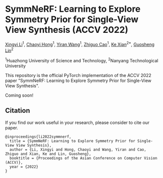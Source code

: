 # SymmNeRF: Learning to Explore Symmetry Prior for Single-View View Synthesis (ACCV 2022)
[Xingyi Li](https://scholar.google.com/citations?user=XDKQsvUAAAAJ&hl)<sup>1</sup>,
[Chaoyi Hong](https://www.semanticscholar.org/author/Chaoyi-Hong/2047434854)<sup>1</sup>,
[Yiran Wang](https://scholar.google.com/citations?user=p_RnaI8AAAAJ&hl)<sup>1</sup>,
[Zhiguo Cao](http://english.aia.hust.edu.cn/info/1085/1528.htm)<sup>1</sup>,
[Ke Xian](https://sites.google.com/site/kexian1991/)<sup>2*</sup>,
[Guosheng Lin](https://guosheng.github.io/)<sup>2</sup>

<sup>1</sup>Huazhong University of Science and Technology, <sup>2</sup>Nanyang Technological University

<!-- ### [Project](https://juewenpeng.github.io/MPIB/) | [Paper](https://github.com/JuewenPeng/MPIB/blob/main/pdf/MPIB.pdf) | [Supp](https://github.com/JuewenPeng/MPIB/blob/main/pdf/MPIB-supp.pdf) | [Poster](https://github.com/JuewenPeng/MPIB/blob/main/pdf/MPIB-poster.pdf) | [Video](https://www.youtube.com/watch?v=xeSXrmVHBsk) -->

This repository is the official PyTorch implementation of the ACCV 2022 paper "SymmNeRF: Learning to Explore Symmetry Prior for Single-View View Synthesis".

Coming soon!

## Citation
If you find our work useful in your research, please consider to cite our paper.

```
@inproceedings{li2022symmnerf,
  title = {SymmNeRF: Learning to Explore Symmetry Prior for Single-View View Synthesis},
  author = {Li, Xingyi and Hong, Chaoyi and Wang, Yiran and Cao, Zhiguo and Xian, Ke and Lin, Guosheng},
  booktitle = {Proceedings of the Asian Conference on Computer Vision (ACCV)},
  year = {2022}
}
```
